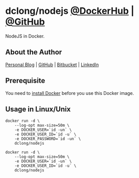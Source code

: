# dclong/nodejs [@DockerHub](https://hub.docker.com/r/dclong/nodejs/) | [@GitHub](https://github.com/dclong/docker-nodejs)

NodeJS in Docker.

## About the Author

[Personal Blog](http://www.legendu.net)   |   [GitHub](https://github.com/dclong)   |   [Bitbucket](https://bitbucket.org/dclong/)   |   [LinkedIn](http://www.linkedin.com/in/ben-chuanlong-du-1239b221/)

## Prerequisite
You need to [install Docker](http://www.legendu.net/en/blog/docker-installation/) before you use this Docker image.


## Usage in Linux/Unix

```
docker run -d \
    --log-opt max-size=50m \
    -e DOCKER_USER=`id -un` \
    -e DOCKER_USER_ID=`id -u` \
    -e DOCKER_PASSWORD=`id -un` \
    dclong/nodejs
```
```
docker run -d \
    --log-opt max-size=50m \
    -e DOCKER_USER=`id -un` \
    -e DOCKER_USER_ID=`id -u` \
    dclong/nodejs
```
